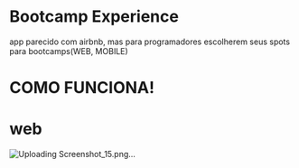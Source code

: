 # Bootcamp Experience
app parecido com airbnb, mas para programadores escolherem seus spots para bootcamps(WEB, MOBILE)

# COMO FUNCIONA!

# web 

![Uploading Screenshot_15.png…]()

